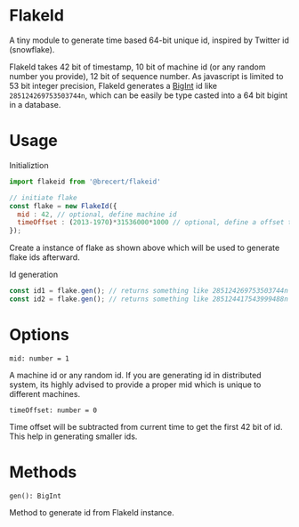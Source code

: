 # FlakeId
A tiny module to generate time based 64-bit unique id, inspired by Twitter id (snowflake).

FlakeId takes 42 bit of timestamp, 10 bit of machine id (or any random number you provide), 12 bit of sequence number.
As javascript is limited to 53 bit integer precision, FlakeId generates a [BigInt](https://developer.mozilla.org/en-US/docs/Web/JavaScript/Reference/Global_Objects/BigInt) id like `285124269753503744n`, which can be easily be type casted into a 64 bit bigint in a database.

# Usage
Initializtion
```js
import flakeid from '@brecert/flakeid'

// initiate flake
const flake = new FlakeId({
  mid : 42, // optional, define machine id
  timeOffset : (2013-1970)*31536000*1000 // optional, define a offset time
});
```
Create a instance of flake as shown above which will be used to generate flake ids afterward.

Id generation
```js
const id1 = flake.gen(); // returns something like 285124269753503744n
const id2 = flake.gen(); // returns something like 285124417543999488n
```

# Options

`mid: number = 1`

A machine id or any random id. If you are generating id in distributed system, its highly advised to provide a proper mid which is unique to different machines.


`timeOffset: number = 0`

Time offset will be  subtracted from current time to get the first 42 bit of id. This help in generating smaller ids.

# Methods
`gen(): BigInt`

Method to generate id from FlakeId instance.
